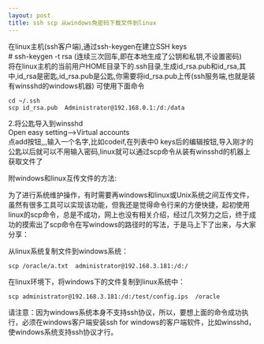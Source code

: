 ```yaml
---
layout: post
title: ssh scp 从windows免密码下载文件到linux
---
```


在linux主机(ssh客户端),通过ssh-keygen在建立SSH keys<br>
\# ssh-keygen -t rsa (连续三次回车,即在本地生成了公钥和私钥,不设置密码)<br>
将在linux主机的当前用户HOME目录下的.ssh目录,生成id\_rsa.pub和id\_rsa,其中,id\_rsa是密匙,id\_rsa.pub是公匙,你需要将id\_rsa.pub上传(ssh服务端,也就是装有winsshd的windows机器)
可使用下面命令

    cd ~/.ssh
    scp id_rsa.pub  Administrator@192.168.0.1:/d:/data

2.将公匙导入到winsshd<br>
Open easy setting-->Virtual accounts<br>
点add按钮,,,输入一个名字,比如codeif,在列表中0 keys后的编辑按钮,导入刚才的公匙以后就可以不用输入密码,linux就可以通过scp命令从装有winsshd的机器上获取文件了

附windows和linux互传文件的方法:

为了进行系统维护操作，有时需要再windows和linux或Unix系统之间互传文件，虽然有很多工具可以实现该功能，但我还是觉得命令行来的方便快捷，起初使用linux的scp命令，总是不成功，网上也没有相关介绍，经过几次努力之后，终于成功的摸索出了scp命令在写windows的路径时的写法，于是马上下了出来，与大家分享：

从linux系统复制文件到windows系统：

    scp /oracle/a.txt  administrator@192.168.3.181:/d:/

在linux环境下，将windows下的文件复制到linux系统中：

    scp administrator@192.168.3.181:/d:/test/config.ips  /oracle

请注意：因为windows系统本身不支持ssh协议，所以，要想上面的命令成功执行，必须在windows客户端安装ssh for windows的客户端软件，比如winsshd，使windows系统支持ssh协议才行。